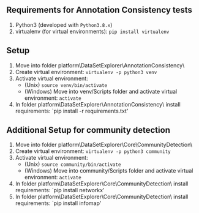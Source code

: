 ## Requirements for Annotation Consistency tests
1. Python3 (developed with `Python3.8.x`)
2. virtualenv (for virtual environments): `pip install virtualenv`

## Setup
1. Move into folder platform\DataSetExplorer\AnnotationConsistency\
2. Create virtual environment: `virtualenv -p python3 venv`
3. Activate virtual environment:
   - (Unix) `source venv/bin/activate`
   - (Windows) Move into venv/Scripts folder and activate virtual environment: `activate`
4. In folder platform\DataSetExplorer\AnnotationConsistency\ install requirements: `pip install -r requirements.txt'

## Additional Setup for community detection
1. Move into folder platform\DataSetExplorer\Core\CommunityDetection\
2. Create virtual environment: `virtualenv -p python3 community`
3. Activate virtual environment:
   - (Unix) `source community/bin/activate`
   - (Windows) Move into community/Scripts folder and activate virtual environment: `activate`
4. In folder platform\DataSetExplorer\Core\CommunityDetection\ install requirements: `pip install networkx'
5. In folder platform\DataSetExplorer\Core\CommunityDetection\ install requirements: `pip install infomap'
